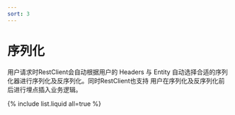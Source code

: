 ```yaml
---
sort: 3
---
```


# 序列化
用户请求时RestClient会自动根据用户的 Headers 与 Entity 自动选择合适的序列化器进行序列化及反序列化。同时RestClient也支持
用户在序列化及反序列化前后进行埋点插入业务逻辑。

{% include list.liquid all=true %}